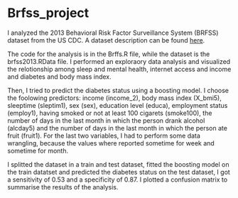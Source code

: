 # Brfss_project

I analyzed the 2013 Behavioral Risk Factor Surveillance System (BRFSS) dataset from the US CDC. A dataset description can be found [here](https://d3c33hcgiwev3.cloudfront.net/_e34476fda339107329fc316d1f98e042_brfss_codebook.html?Expires=1695427200&Signature=dacaRCig7zvD3kJD6eFEZOed9QcOYJi-BKXy5dMFM0kZ-glXDTKPE1d7~s0Y6nJpYi8DBlk0n0K-2V3GZJ5ixytrcJi2H3LaFB0u491Mh8hcB5vvfSZ4Zh9jYkZ8L5cHGTU7AqF3wmobfnuFbTsz1Bs4E2MO8sED-W-OChYIArM_&Key-Pair-Id=APKAJLTNE6QMUY6HBC5A).

The code for the analysis is in the Brffs.R file, while the dataset is the brfss2013.RData file. I performed an exploraory data analysis and visualized the relotionship among sleep and mental health, internet access and income and diabetes and body mass index.

Then, I tried to predict the diabetes status using a boosting model. I choose the foolowing predictors: income (income_2), body mass index (X_bmi5), sleeptime (sleptim1), sex (sex), education level (educa), employment status (employ1), having smoked or not at least 100 cigarets (smoke100), the number of days in the last month in which the person drank alcohol (alcday5)  and the number of days in the last month in which the person ate fruit (fruit1). For the last two variables, I had to perform some data wrangling, because the values where reported sometime for week and sometime for month.

I splitted the dataset in a train and test dataset, fitted the boosting model on the train datatset and predicted the diabetes status on the test dataset, I got a sensitivity of 0.53 and a specificity of 0.87. I plotted a confusion matrix to summarise the results of the analysis.

